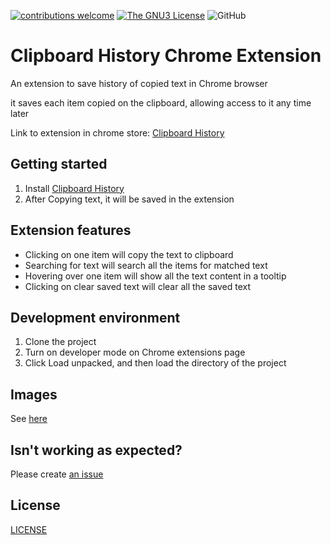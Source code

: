 [![contributions welcome](https://img.shields.io/badge/contributions-welcome-yellow.svg?style=flat)](https://github.com/saifabusaleh/clipboard-history-extension/issues)
[![The GNU3 License](https://flat.badgen.net/badge/license/gnu3/orange)](https://opensource.org/licenses/GPL-3.0)
![GitHub](https://flat.badgen.net/github/release/saifabusaleh/clipboard-history-extension/1.1)


# Clipboard History Chrome Extension

An extension to save history of copied text in Chrome browser

it saves each item copied on the clipboard, allowing access to it any time later

Link to extension in chrome store: [Clipboard History](https://chrome.google.com/webstore/detail/clipboard-history/mhokbaagmjlbflncohdhinppihlojpco?hl=en&authuser=0)


## Getting started

1. Install [Clipboard History](https://chrome.google.com/webstore/detail/clipboard-history/mhokbaagmjlbflncohdhinppihlojpco?hl=en&authuser=0)
2. After Copying text, it will be saved in the extension


## Extension features

* Clicking on one item will copy the text to clipboard
* Searching for text will search all the items for matched text
* Hovering over one item will show all the text content in a tooltip
* Clicking on clear saved text will clear all the saved text


## Development environment
1. Clone the project
2. Turn on developer mode on Chrome extensions page
3. Click Load unpacked, and then load the directory of the project


## Images

See [here](https://github.com/saifabusaleh/clipboard-history-extension/tree/master/images)


## Isn't working as expected?

Please create [an issue](https://github.com/saifabusaleh/clipboard-history-extension/issues/new)

## License

[LICENSE](https://github.com/saifabusaleh/clipboard-history-extension/blob/master/LICENSE)
